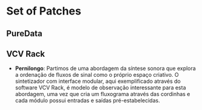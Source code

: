 # Set of Patches

## PureData

## VCV Rack 

* **Pernilongo**: Partimos de uma abordagem da síntese sonora que explora a ordenação de fluxos de sinal como o próprio espaço criativo. O sintetizador com interface modular, aqui exemplificado através do software VCV Rack, é modelo de observação interessante para esta abordagem, uma vez que cria um fluxograma através das cordinhas e cada módulo possui entradas e saídas pré-estabelecidas.
